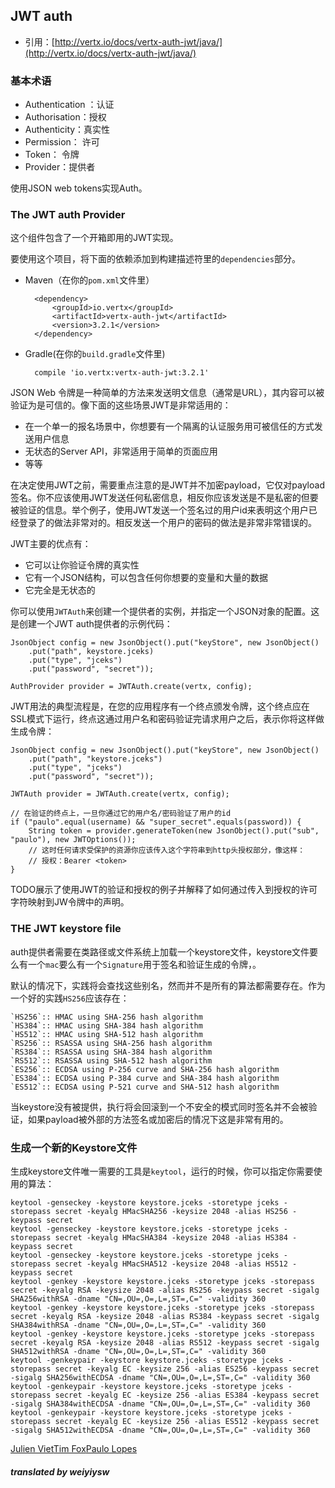 ## JWT auth

* 引用：[http://vertx.io/docs/vertx-auth-jwt/java/](http://vertx.io/docs/vertx-auth-jwt/java/)

### 基本术语
* Authentication ：认证
* Authorisation：授权
* Authenticity：真实性
* Permission： 许可
* Token： 令牌
* Provider：提供者


使用JSON web tokens实现Auth。

### The JWT auth Provider

这个组件包含了一个开箱即用的JWT实现。

要使用这个项目，将下面的依赖添加到构建描述符里的`dependencies`部分。

* Maven（在你的`pom.xml`文件里）

		<dependency>
			<groupId>io.vertx</groupId>
			<artifactId>vertx-auth-jwt</artifactId>
			<version>3.2.1</version>
		</dependency>
		 
* Gradle(在你的`build.gradle`文件里)

		compile 'io.vertx:vertx-auth-jwt:3.2.1'
		
JSON Web 令牌是一种简单的方法来发送明文信息（通常是URL），其内容可以被验证为是可信的。像下面的这些场景JWT是非常适用的：

* 在一个单一的报名场景中，你想要有一个隔离的认证服务用可被信任的方式发送用户信息
* 无状态的Server API，非常适用于简单的页面应用
* 等等

在决定使用JWT之前，需要重点注意的是JWT并不加密payload，它仅对payload签名。你不应该使用JWT发送任何私密信息，相反你应该发送是不是私密的但要被验证的信息。举个例子，使用JWT发送一个签名过的用户id来表明这个用户已经登录了的做法非常对的。相反发送一个用户的密码的做法是非常非常错误的。

JWT主要的优点有：

* 它可以让你验证令牌的真实性
* 它有一个JSON结构，可以包含任何你想要的变量和大量的数据
* 它完全是无状态的

你可以使用`JWTAuth`来创建一个提供者的实例，并指定一个JSON对象的配置。这是创建一个JWT auth提供者的示例代码：

	JsonObject config = new JsonObject().put("keyStore", new JsonObject()
		.put("path", keystore.jceks)
		.put("type", "jceks")
		.put("password", "secret"));
		
	AuthProvider provider = JWTAuth.create(vertx, config);
	
JWT用法的典型流程是，在您的应用程序有一个终点颁发令牌，这个终点应在SSL模式下运行，终点这通过用户名和密码验证完请求用户之后，表示你将这样做生成令牌：

	JsonObject config = new JsonObject().put("keyStore", new JsonObject()
		.put("path", "keystore.jceks")
		.put("type", "jceks")
		.put("password", "secret"));
		
	JWTAuth provider = JWTAuth.create(vertx, config);
	
	// 在验证的终点上，一旦你通过它的用户名/密码验证了用户的id
	if ("paulo".equal(username) && "super_secret".equals(password)) {
		String token = provider.generateToken(new JsonObject().put("sub", "paulo"), new JWTOptions());
		// 这时任何请求受保护的资源你应该传入这个字符串到http头授权部分，像这样：
		// 授权：Bearer <token>
	}
	
TODO展示了使用JWT的验证和授权的例子并解释了如何通过传入到授权的许可字符映射到JW令牌中的声明。

### THE JWT keystore file

auth提供者需要在类路径或文件系统上加载一个keystore文件，keystore文件要么有一个`mac`要么有一个`Signature`用于签名和验证生成的令牌，。

默认的情况下，实践将会查找这些别名，然而并不是所有的算法都需要存在。作为一个好的实践`HS256`应该存在：

	`HS256`:: HMAC using SHA-256 hash algorithm
	`HS384`:: HMAC using SHA-384 hash algorithm
	`HS512`:: HMAC using SHA-512 hash algorithm
	`RS256`:: RSASSA using SHA-256 hash algorithm
	`RS384`:: RSASSA using SHA-384 hash algorithm
	`RS512`:: RSASSA using SHA-512 hash algorithm
	`ES256`:: ECDSA using P-256 curve and SHA-256 hash algorithm
	`ES384`:: ECDSA using P-384 curve and SHA-384 hash algorithm
	`ES512`:: ECDSA using P-521 curve and SHA-512 hash algorithm
	
当keystore没有被提供，执行将会回滚到一个不安全的模式同时签名并不会被验证，如果payload被外部的方法签名或加密后的情况下这是非常有用的。

### 生成一个新的Keystore文件

生成keystore文件唯一需要的工具是`keytool`，运行的时候，你可以指定你需要使用的算法：

	keytool -genseckey -keystore keystore.jceks -storetype jceks -storepass secret -keyalg HMacSHA256 -keysize 2048 -alias HS256 -keypass secret
	keytool -genseckey -keystore keystore.jceks -storetype jceks -storepass secret -keyalg HMacSHA384 -keysize 2048 -alias HS384 -keypass secret
	keytool -genseckey -keystore keystore.jceks -storetype jceks -storepass secret -keyalg HMacSHA512 -keysize 2048 -alias HS512 -keypass secret
	keytool -genkey -keystore keystore.jceks -storetype jceks -storepass secret -keyalg RSA -keysize 2048 -alias RS256 -keypass secret -sigalg SHA256withRSA -dname "CN=,OU=,O=,L=,ST=,C=" -validity 360
	keytool -genkey -keystore keystore.jceks -storetype jceks -storepass secret -keyalg RSA -keysize 2048 -alias RS384 -keypass secret -sigalg SHA384withRSA -dname "CN=,OU=,O=,L=,ST=,C=" -validity 360
	keytool -genkey -keystore keystore.jceks -storetype jceks -storepass secret -keyalg RSA -keysize 2048 -alias RS512 -keypass secret -sigalg SHA512withRSA -dname "CN=,OU=,O=,L=,ST=,C=" -validity 360
	keytool -genkeypair -keystore keystore.jceks -storetype jceks -storepass secret -keyalg EC -keysize 256 -alias ES256 -keypass secret -sigalg SHA256withECDSA -dname "CN=,OU=,O=,L=,ST=,C=" -validity 360
	keytool -genkeypair -keystore keystore.jceks -storetype jceks -storepass secret -keyalg EC -keysize 256 -alias ES384 -keypass secret -sigalg SHA384withECDSA -dname "CN=,OU=,O=,L=,ST=,C=" -validity 360
	keytool -genkeypair -keystore keystore.jceks -storetype jceks -storepass secret -keyalg EC -keysize 256 -alias ES512 -keypass secret -sigalg SHA512withECDSA -dname "CN=,OU=,O=,L=,ST=,C=" -validity 360
	
<a href="mailto:julien@julienviet.com">Julien Viet</a><a href="http://tfox.org">Tim Fox</a><a href="mailto:pmlopes@gmail.com">Paulo Lopes</a>


##### translated by weiyiysw